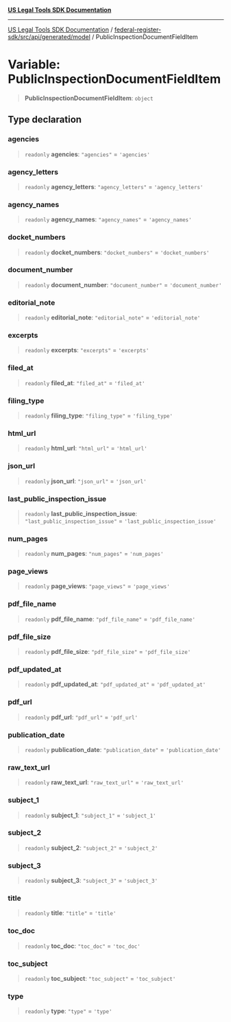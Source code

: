[**US Legal Tools SDK Documentation**](../../../../../../README.md)

***

[US Legal Tools SDK Documentation](../../../../../../README.md) / [federal-register-sdk/src/api/generated/model](../README.md) / PublicInspectionDocumentFieldItem

# Variable: PublicInspectionDocumentFieldItem

> **PublicInspectionDocumentFieldItem**: `object`

## Type declaration

### agencies

> `readonly` **agencies**: `"agencies"` = `'agencies'`

### agency\_letters

> `readonly` **agency\_letters**: `"agency_letters"` = `'agency_letters'`

### agency\_names

> `readonly` **agency\_names**: `"agency_names"` = `'agency_names'`

### docket\_numbers

> `readonly` **docket\_numbers**: `"docket_numbers"` = `'docket_numbers'`

### document\_number

> `readonly` **document\_number**: `"document_number"` = `'document_number'`

### editorial\_note

> `readonly` **editorial\_note**: `"editorial_note"` = `'editorial_note'`

### excerpts

> `readonly` **excerpts**: `"excerpts"` = `'excerpts'`

### filed\_at

> `readonly` **filed\_at**: `"filed_at"` = `'filed_at'`

### filing\_type

> `readonly` **filing\_type**: `"filing_type"` = `'filing_type'`

### html\_url

> `readonly` **html\_url**: `"html_url"` = `'html_url'`

### json\_url

> `readonly` **json\_url**: `"json_url"` = `'json_url'`

### last\_public\_inspection\_issue

> `readonly` **last\_public\_inspection\_issue**: `"last_public_inspection_issue"` = `'last_public_inspection_issue'`

### num\_pages

> `readonly` **num\_pages**: `"num_pages"` = `'num_pages'`

### page\_views

> `readonly` **page\_views**: `"page_views"` = `'page_views'`

### pdf\_file\_name

> `readonly` **pdf\_file\_name**: `"pdf_file_name"` = `'pdf_file_name'`

### pdf\_file\_size

> `readonly` **pdf\_file\_size**: `"pdf_file_size"` = `'pdf_file_size'`

### pdf\_updated\_at

> `readonly` **pdf\_updated\_at**: `"pdf_updated_at"` = `'pdf_updated_at'`

### pdf\_url

> `readonly` **pdf\_url**: `"pdf_url"` = `'pdf_url'`

### publication\_date

> `readonly` **publication\_date**: `"publication_date"` = `'publication_date'`

### raw\_text\_url

> `readonly` **raw\_text\_url**: `"raw_text_url"` = `'raw_text_url'`

### subject\_1

> `readonly` **subject\_1**: `"subject_1"` = `'subject_1'`

### subject\_2

> `readonly` **subject\_2**: `"subject_2"` = `'subject_2'`

### subject\_3

> `readonly` **subject\_3**: `"subject_3"` = `'subject_3'`

### title

> `readonly` **title**: `"title"` = `'title'`

### toc\_doc

> `readonly` **toc\_doc**: `"toc_doc"` = `'toc_doc'`

### toc\_subject

> `readonly` **toc\_subject**: `"toc_subject"` = `'toc_subject'`

### type

> `readonly` **type**: `"type"` = `'type'`
